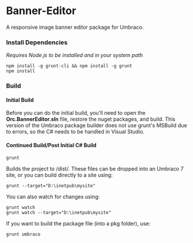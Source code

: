 # Banner-Editor
A responsive image banner editor package for Umbraco.

### Install Dependencies
*Requires Node.js to be installed and in your system path*

    npm install -g grunt-cli && npm install -g grunt
    npm install

### Build

#### Initial Build

Before you can do the initial build, you'll need to open the **Orc.BannerEditor.sln** file, restore the nuget packages, and build. This version of the Umbraco package builder does not use grunt's MSBuild due to errors, so the C# needs to be handled in Visual Studio.

#### Continued Build/Post Initial C# Build

    grunt

Builds the project to /dist/. These files can be dropped into an Umbraco 7 site, or you can build directly to a site using:

    grunt --target="D:\inetpub\mysite"

You can also watch for changes using:

    grunt watch
    grunt watch --target="D:\inetpub\mysite"

If you want to build the package file (into a pkg folder), use:

    grunt umbraco
